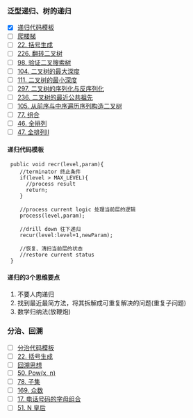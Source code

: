 ### 泛型递归、树的递归

- [X] [递归代码模板](https://shimo.im/docs/EICAr9lRPUIPHxsH/read)
- [ ] [爬楼梯](https://leetcode-cn.com/problems/climbing-stairs/)
- [ ] [22. 括号生成](https://leetcode-cn.com/problems/generate-parentheses/)
- [ ] [226. 翻转二叉树](https://leetcode-cn.com/problems/invert-binary-tree/description/)
- [ ] [98. 验证二叉搜索树](https://leetcode-cn.com/problems/validate-binary-search-tree/)
- [ ] [104. 二叉树的最大深度](https://leetcode-cn.com/problems/maximum-depth-of-binary-tree/)
- [ ] [111. 二叉树的最小深度](https://leetcode-cn.com/problems/minimum-depth-of-binary-tree/)
- [ ] [297. 二叉树的序列化与反序列化](https://leetcode-cn.com/problems/serialize-and-deserialize-binary-tree/)
- [ ] [236. 二叉树的最近公共祖先](https://leetcode-cn.com/problems/lowest-common-ancestor-of-a-binary-tree/)
- [ ] [105. 从前序与中序遍历序列构造二叉树](https://leetcode-cn.com/problems/construct-binary-tree-from-preorder-and-inorder-traversal/)
- [ ] [77. 组合](https://leetcode-cn.com/problems/combinations/)
- [ ] [46. 全排列](https://leetcode-cn.com/problems/permutations/)
- [ ] [47. 全排列II](https://leetcode-cn.com/problems/permutations-ii/)

#### 递归代码模板
```
 public void recr(level,param){
    //terminator 终止条件
    if(level > MAX_LEVEL){
      //process result
      return;
    }
    
    //process current logic 处理当前层的逻辑
    process(level,param);
    
    //drill down 往下递归
    recur(level:level+1,newParam);
    
    //恢复、清扫当前层的状态
    //restore current status
 }
```

#### 递归的3个思维要点
1. 不要人肉递归
2. 找到最近最简方法，将其拆解成可重复解决的问题(重复子问题)
3. 数学归纳法(放鞭炮)



### 分治、回溯

- [ ] [分治代码模板](https://shimo.im/docs/zvlDqLLMFvcAF79A/read)
- [ ] [22. 括号生成](https://leetcode-cn.com/problems/generate-parentheses/)
- [ ] [回溯思想](https://www.geeksforgeeks.org/backtracking-introduction/)
- [ ] [50. Pow(x, n)](https://leetcode-cn.com/problems/powx-n/)
- [ ] [78. 子集](https://leetcode-cn.com/problems/subsets/)
- [ ] [169. 众数](https://leetcode-cn.com/problems/majority-element/description/)
- [ ] [17. 电话号码的字母组合](https://leetcode-cn.com/problems/letter-combinations-of-a-phone-number/) 
- [ ] [51. N 皇后](https://leetcode-cn.com/problems/n-queens/)